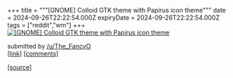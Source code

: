 +++
title = """[GNOME] Colloid GTK theme with Papirus icon theme"""
date = 2024-09-26T22:22:54.000Z
expiryDate = 2024-09-26T22:22:54.000Z
tags = ["reddit","wm"]
+++
[![[GNOME] Colloid GTK theme with Papirus icon theme](https://preview.redd.it/8a6vyumgb8rd1.png?width=640&crop=smart&auto=webp&s=92d613bd567615015a4ad6a9c9710cebc353cab7 "[GNOME] Colloid GTK theme with Papirus icon theme")](https://www.reddit.com/r/unixporn/comments/1fq8pu7/gnome_colloid_gtk_theme_with_papirus_icon_theme/)

submitted by [/u/The\_FancyO](https://www.reddit.com/user/The_FancyO)  
[\[link\]](https://i.redd.it/8a6vyumgb8rd1.png) [\[comments\]](https://www.reddit.com/r/unixporn/comments/1fq8pu7/gnome_colloid_gtk_theme_with_papirus_icon_theme/)

[[source]](https://www.reddit.com/r/unixporn/comments/1fq8pu7/gnome_colloid_gtk_theme_with_papirus_icon_theme/)
